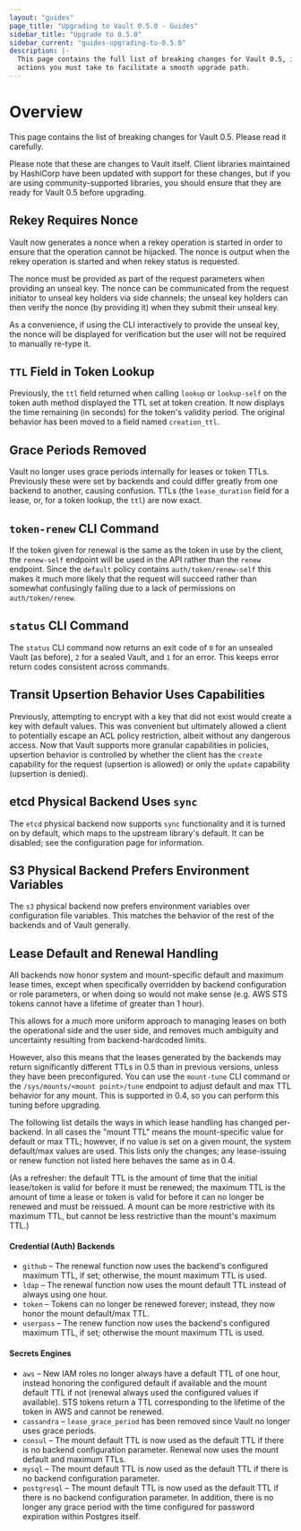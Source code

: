 ```yaml
---
layout: "guides"
page_title: "Upgrading to Vault 0.5.0 - Guides"
sidebar_title: "Upgrade to 0.5.0"
sidebar_current: "guides-upgrading-to-0.5.0"
description: |-
  This page contains the full list of breaking changes for Vault 0.5, including
  actions you must take to facilitate a smooth upgrade path.
---
```


# Overview

This page contains the list of breaking changes for Vault 0.5. Please read it
carefully.

Please note that these are changes to Vault itself. Client libraries maintained
by HashiCorp have been updated with support for these changes, but if you are
using community-supported libraries, you should ensure that they are ready for
Vault 0.5 before upgrading.

## Rekey Requires Nonce

Vault now generates a nonce when a rekey operation is started in order to
ensure that the operation cannot be hijacked. The nonce is output when the
rekey operation is started and when rekey status is requested.

The nonce must be provided as part of the request parameters when providing an
unseal key. The nonce can be communicated from the request initiator to unseal
key holders via side channels; the unseal key holders can then verify the nonce
(by providing it) when they submit their unseal key.

As a convenience, if using the CLI interactively to provide the unseal key, the
nonce will be displayed for verification but the user will not be required to
manually re-type it.

## `TTL` Field in Token Lookup

Previously, the `ttl` field returned when calling `lookup` or `lookup-self` on
the token auth method displayed the TTL set at token creation. It
now displays the time remaining (in seconds) for the token's validity period.
The original behavior has been moved to a field named `creation_ttl`.

## Grace Periods Removed

Vault no longer uses grace periods internally for leases or token TTLs.
Previously these were set by backends and could differ greatly from one backend
to another, causing confusion. TTLs (the `lease_duration` field for a lease,
or, for a token lookup, the `ttl`) are now exact.

## `token-renew` CLI Command

If the token given for renewal is the same as the token in use by the client,
the `renew-self` endpoint will be used in the API rather than the `renew`
endpoint. Since the `default` policy contains `auth/token/renew-self` this
makes it much more likely that the request will succeed rather than somewhat
confusingly failing due to a lack of permissions on `auth/token/renew`.

## `status` CLI Command
The `status` CLI command now returns an exit code of `0` for an unsealed Vault
(as before), `2` for a sealed Vault, and `1` for an error. This keeps error
return codes consistent across commands.

## Transit Upsertion Behavior Uses Capabilities

Previously, attempting to encrypt with a key that did not exist would create a
key with default values. This was convenient but ultimately allowed a client to
potentially escape an ACL policy restriction, albeit without any dangerous
access. Now that Vault supports more granular capabilities in policies,
upsertion behavior is controlled by whether the client has the `create`
capability for the request (upsertion is allowed) or only the `update`
capability (upsertion is denied).

## etcd Physical Backend Uses `sync`

The `etcd` physical backend now supports `sync` functionality and it is turned
on by default, which maps to the upstream library's default. It can be
disabled; see the configuration page for information.

## S3 Physical Backend Prefers Environment Variables

The `s3` physical backend now prefers environment variables over configuration
file variables. This matches the behavior of the rest of the backends and of
Vault generally.

## Lease Default and Renewal Handling

All backends now honor system and mount-specific default and maximum lease
times, except when specifically overridden by backend configuration or role
parameters, or when doing so would not make sense (e.g. AWS STS tokens cannot
have a lifetime of greater than 1 hour).

This allows for a *much* more uniform approach to managing leases on both the
operational side and the user side, and removes much ambiguity and uncertainty
resulting from backend-hardcoded limits.

However, also this means that the leases generated by the backends may return
significantly different TTLs in 0.5 than in previous versions, unless they have
been preconfigured. You can use the `mount-tune` CLI command or the
`/sys/mounts/<mount point>/tune` endpoint to adjust default and max TTL
behavior for any mount. This is supported in 0.4, so you can perform this
tuning before upgrading.

The following list details the ways in which lease handling has changed
per-backend. In all cases the "mount TTL" means the mount-specific value for
default or max TTL; however, if no value is set on a given mount, the system
default/max values are used. This lists only the changes; any lease-issuing
or renew function not listed here behaves the same as in 0.4.

(As a refresher: the default TTL is the amount of time that the initial
lease/token is valid for before it must be renewed; the maximum TTL is the
amount of time a lease or token is valid for before it can no longer be renewed
and must be reissued. A mount can be more restrictive with its maximum TTL, but
cannot be less restrictive than the mount's maximum TTL.)

#### Credential (Auth) Backends

- `github` – The renewal function now uses the backend's configured maximum
  TTL, if set; otherwise, the mount maximum TTL is used.
- `ldap` – The renewal function now uses the mount default TTL instead of always
  using one hour.
- `token` – Tokens can no longer be renewed forever; instead, they now honor the
  mount default/max TTL.
- `userpass` – The renew function now uses the backend's configured maximum TTL,
  if set; otherwise the mount maximum TTL is used.

#### Secrets Engines

- `aws` – New IAM roles no longer always have a default TTL of one hour, instead
  honoring the configured default if available and the mount default TTL if not
  (renewal always used the configured values if available). STS tokens return a
  TTL corresponding to the lifetime of the token in AWS and cannot be renewed.
- `cassandra` – `lease_grace_period` has been removed since Vault no longer uses
  grace periods.
- `consul` – The mount default TTL is now used as the default TTL if there is no
  backend configuration parameter. Renewal now uses the mount default and
  maximum TTLs.
- `mysql` – The mount default TTL is now used as the default TTL if there is no
  backend configuration parameter.
- `postgresql` – The mount default TTL is now used as the default TTL if there
  is no backend configuration parameter. In addition, there is no longer any
  grace period with the time configured for password expiration within Postgres
  itself.

